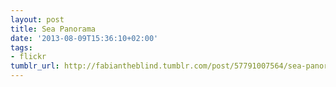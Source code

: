 ```yaml
---
layout: post
title: Sea Panorama
date: '2013-08-09T15:36:10+02:00'
tags:
- flickr
tumblr_url: http://fabiantheblind.tumblr.com/post/57791007564/sea-panorama
---
```

